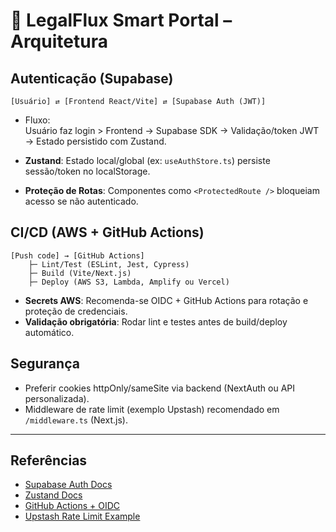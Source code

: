 
# 📐 LegalFlux Smart Portal – Arquitetura

## Autenticação (Supabase)
```
[Usuário] ⇄ [Frontend React/Vite] ⇄ [Supabase Auth (JWT)]
```
- Fluxo:  
  Usuário faz login > Frontend → Supabase SDK → Validação/token JWT → Estado persistido com Zustand.

- **Zustand**: Estado local/global (ex: `useAuthStore.ts`) persiste sessão/token no localStorage.

- **Proteção de Rotas**: Componentes como `<ProtectedRoute />` bloqueiam acesso se não autenticado.

## CI/CD (AWS + GitHub Actions)

```
[Push code] → [GitHub Actions]
    ├─ Lint/Test (ESLint, Jest, Cypress)
    ├─ Build (Vite/Next.js)
    ├─ Deploy (AWS S3, Lambda, Amplify ou Vercel)
```
- **Secrets AWS**: Recomenda-se OIDC + GitHub Actions para rotação e proteção de credenciais.
- **Validação obrigatória**: Rodar lint e testes antes de build/deploy automático.

## Segurança
- Preferir cookies httpOnly/sameSite via backend (NextAuth ou API personalizada).
- Middleware de rate limit (exemplo Upstash) recomendado em `/middleware.ts` (Next.js).

---

## Referências
- [Supabase Auth Docs](https://supabase.com/docs/guides/auth)
- [Zustand Docs](https://docs.pmnd.rs/zustand)
- [GitHub Actions + OIDC](https://docs.github.com/en/actions/deployment/security-hardening-your-deployments/about-security-hardening-with-openid-connect)
- [Upstash Rate Limit Example](https://upstash.com/docs/rate-limits/with-next)
